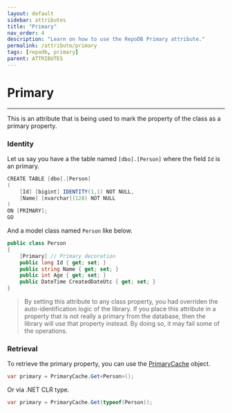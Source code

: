 ```yaml
---
layout: default
sidebar: attributes
title: "Primary"
nav_order: 4
description: "Learn on how to use the RepoDB Primary attribute."
permalink: /attribute/primary
tags: [repodb, primary]
parent: ATTRIBUTES
---
```


# Primary

---

This is an attribute that is being used to mark the property of the class as a primary property.

### Identity

Let us say you have a the table named `[dbo].[Person]` where the field `Id` is an primary.

```csharp
CREATE TABLE [dbo].[Person]
(
    [Id] [bigint] IDENTITY(1,1) NOT NULL,
    [Name] [nvarchar](128) NOT NULL
)
ON [PRIMARY];
GO
```

And a model class named `Person` like below.

```csharp
public class Person
{
    [Primary] // Primary decoration
    public long Id { get; set; }
    public string Name { get; set; }
    public int Age { get; set; }
    public DateTime CreatedDateUtc { get; set; }
}
```

> By setting this attribute to any class property, you had overriden the auto-identification logic of the library. If you place this attribute in a property that is not really a primary from the database, then the library will use that property instead. By doing so, it may fail some of the operations.

### Retrieval

To retrieve the primary property, you can use the [PrimaryCache](/cacher/primarycache) object.

```csharp
var primary = PrimaryCache.Get<Person>();
```

Or via .NET CLR type.

```csharp
var primary = PrimaryCache.Get(typeof(Person));
```





